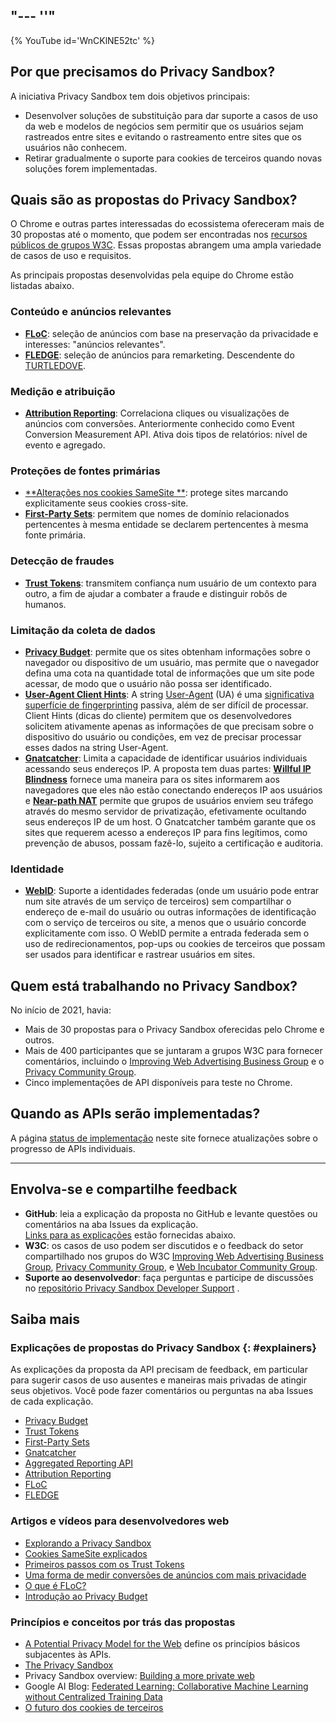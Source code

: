 "--- ''"
---

{% YouTube id='WnCKlNE52tc' %}

## Por que precisamos do Privacy Sandbox?

A iniciativa Privacy Sandbox tem dois objetivos principais:

- Desenvolver soluções de substituição para dar suporte a casos de uso da web e modelos de negócios sem permitir que os usuários sejam rastreados entre sites e evitando o rastreamento entre sites que os usuários não conhecem.
- Retirar gradualmente o suporte para cookies de terceiros quando novas soluções forem implementadas.

## Quais são as propostas do Privacy Sandbox?

O Chrome e outras partes interessadas do ecossistema ofereceram mais de 30 propostas até o momento, que podem ser encontradas nos [ recursos públicos de grupos W3C](https://github.com/w3c/web-advertising#ideas-and-proposals-links-outside-this-repo). Essas propostas abrangem uma ampla variedade de casos de uso e requisitos.

As principais propostas desenvolvidas pela equipe do Chrome estão listadas abaixo.

### Conteúdo e anúncios relevantes

- [**FLoC**](/docs/privacy-sandbox/floc): seleção de anúncios com base na preservação da privacidade e interesses: "anúncios relevantes".
- [**FLEDGE**](/docs/privacy-sandbox/fledge): seleção de anúncios para remarketing. Descendente do [TURTLEDOVE](https://github.com/WICG/turtledove).

### Medição e atribuição

- [**Attribution Reporting**](/docs/privacy-sandbox/attribution-reporting): Correlaciona cliques ou visualizações de anúncios com conversões. Anteriormente conhecido como Event Conversion Measurement API. Ativa dois tipos de relatórios: nível de evento e agregado.

### Proteções de fontes primárias

- [**Alterações nos cookies SameSite **](https://web.dev/samesite-cookies-explained/): protege sites marcando explicitamente seus cookies cross-site.
- [**First-Party Sets**](/docs/privacy-sandbox/first-party-sets): permitem que nomes de domínio relacionados pertencentes à mesma entidade se declarem pertencentes à mesma fonte primária.

### Detecção de fraudes

- [**Trust Tokens**](/docs/privacy-sandbox/trust-tokens): transmitem confiança num usuário de um contexto para outro, a fim de ajudar a combater a fraude e distinguir robôs de humanos.

### Limitação da coleta de dados

- [**Privacy Budget**](https://www.youtube.com/watch?v=0STgfjSA6T8): permite que os sites obtenham informações sobre o navegador ou dispositivo de um usuário, mas permite que o navegador defina uma cota na quantidade total de informações que um site pode acessar, de modo que o usuário não possa ser identificado.
- [**User-Agent Client Hints**](https://web.dev/user-agent-client-hints/): A string [User-Agent](https://developer.mozilla.org/en-US/docs/Web/HTTP/Headers/User-Agent) (UA) é uma [ significativa superfície de ](https://w3c.github.io/fingerprinting-guidance/#passive)[fingerprinting](https://w3c.github.io/fingerprinting-guidance/#passive) passiva, além de ser difícil de processar. Client Hints (dicas do cliente) permitem que os desenvolvedores solicitem ativamente apenas as informações de que precisam sobre o dispositivo do usuário ou condições, em vez de precisar processar esses dados na string User-Agent.
- [**Gnatcatcher**](https://github.com/bslassey/ip-blindness): Limita a capacidade de identificar usuários individuais acessando seus endereços IP. A proposta tem duas partes: [**Willful IP Blindness**](https://github.com/bslassey/ip-blindness/blob/master/willful_ip_blindness.md) fornece uma maneira para os sites informarem aos navegadores que eles não estão conectando endereços IP aos usuários e [**Near-path NAT**](https://github.com/bslassey/ip-blindness/blob/master/near_path_nat.md) permite que grupos de usuários enviem seu tráfego através do mesmo servidor de privatização, efetivamente ocultando seus endereços IP de um host. O Gnatcatcher também garante que os sites que requerem acesso a endereços IP para fins legítimos, como prevenção de abusos, possam fazê-lo, sujeito a certificação e auditoria.

### Identidade

- [**WebID**](https://github.com/WICG/WebID): Suporte a identidades federadas (onde um usuário pode entrar num site através de um serviço de terceiros) sem compartilhar o endereço de e-mail do usuário ou outras informações de identificação com o serviço de terceiros ou site, a menos que o usuário concorde explicitamente com isso. O WebID permite a entrada federada sem o uso de redirecionamentos, pop-ups ou cookies de terceiros que possam ser usados para identificar e rastrear usuários em sites.

## Quem está trabalhando no Privacy Sandbox?

No início de 2021, havia:

- Mais de 30 propostas para o Privacy Sandbox oferecidas pelo Chrome e outros.
- Mais de 400 participantes que se juntaram a grupos W3C para fornecer comentários, incluindo o [Improving Web Advertising Business Group](https://www.w3.org/community/web-adv/participants) e o [Privacy Community Group](https://www.w3.org/community/privacycg/participants).
- Cinco implementações de API disponíveis para teste no Chrome.

## Quando as APIs serão implementadas?

A página [status de implementação](/docs/privacy-sandbox/status/) neste site fornece atualizações sobre o progresso de APIs individuais.

---

## Envolva-se e compartilhe feedback

- **GitHub**: leia a explicação da proposta no GitHub e levante questões ou comentários na aba Issues da explicação. <br> [Links para as explicações](#explainers) estão fornecidas abaixo.
- **W3C**: os casos de uso podem ser discutidos e o feedback do setor compartilhado nos grupos do W3C [Improving Web Advertising Business Group](https://www.w3.org/community/web-adv/), [Privacy Community Group](https://www.w3.org/community/privacycg/participants), e [Web Incubator Community Group](https://github.com/WICG).
- **Suporte ao desenvolvedor**: faça perguntas e participe de discussões no [repositório Privacy Sandbox Developer Support](https://github.com/GoogleChromeLabs/privacy-sandbox-dev-support) .

## Saiba mais

### Explicações de propostas do Privacy Sandbox {: #explainers}

As explicações da proposta da API precisam de feedback, em particular para sugerir casos de uso ausentes e maneiras mais privadas de atingir seus objetivos. Você pode fazer comentários ou perguntas na aba Issues de cada explicação.

- [Privacy Budget](https://github.com/bslassey/privacy-budget)
- [Trust Tokens](https://github.com/dvorak42/trust-token-api)
- [First-Party Sets](https://github.com/privacycg/first-party-sets)
- [Gnatcatcher](https://github.com/bslassey/ip-blindness)
- [Aggregated Reporting API](https://github.com/csharrison/aggregate-reporting-api)
- [Attribution Reporting](https://github.com/csharrison/conversion-measurement-api)
- [FLoC](https://github.com/jkarlin/floc)
- [FLEDGE](https://github.com/michaelkleber/turtledove)

### Artigos e vídeos para desenvolvedores web

- [Explorando a Privacy Sandbox](https://web.dev/digging-into-the-privacy-sandbox)
- [Cookies SameSite explicados](https://web.dev/samesite-cookies-explained/)
- [Primeiros passos com os Trust Tokens](https://web.dev/trust-tokens)
- [Uma forma de medir conversões de anúncios com mais privacidade](https://web.dev/conversion-measurement/)
- [O que é FLoC?](https://web.dev/floc/)
- [Introdução ao Privacy Budget](https://www.youtube.com/watch?v=0STgfjSA6T8)

### Princípios e conceitos por trás das propostas

- [A Potential Privacy Model for the Web](https://github.com/michaelkleber/privacy-model)  define os princípios básicos subjacentes às APIs.
- [The Privacy Sandbox](https://www.chromium.org/Home/chromium-privacy/privacy-sandbox)
- Privacy Sandbox overview: [Building a more private web](https://www.blog.google/products/chrome/building-a-more-private-web/)
- Google AI Blog: [Federated Learning: Collaborative Machine Learning without Centralized Training Data](https://ai.googleblog.com/2017/04/federated-learning-collaborative.html)
- [O futuro dos cookies de terceiros](https://blog.chromium.org/2019/10/developers-get-ready-for-new.html)
